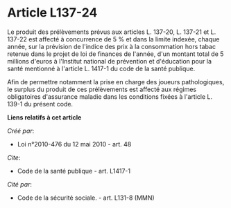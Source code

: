 # Article L137-24

Le produit des prélèvements prévus aux articles L. 137-20, L. 137-21 et L. 137-22 est affecté à concurrence de 5 % et dans la
limite indexée, chaque année, sur la prévision de l'indice des prix à la consommation hors tabac retenue dans le projet de
loi de finances de l'année, d'un montant total de 5 millions d'euros à l'Institut national de prévention et d'éducation pour
la santé mentionné à l'article L. 1417-1 du code de la santé publique. 

Afin de permettre notamment la prise en charge des joueurs pathologiques, le surplus du produit de ces prélèvements est
affecté aux régimes obligatoires d'assurance maladie dans les conditions fixées à l'article L. 139-1 du présent code.

**Liens relatifs à cet article**

_Créé par_:

  - Loi n°2010-476 du 12 mai 2010 - art. 48

_Cite_:

  - Code de la santé publique - art. L1417-1

_Cité par_:

  - Code de la sécurité sociale. - art. L131-8 (MMN)

